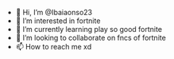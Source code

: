 - 👋 Hi, I’m @Ibaiaonso23
- 👀 I’m interested in fortnite
- 🌱 I’m currently learning play so good fortnite
- 💞️ I’m looking to collaborate on fncs of fortnite
- 📫 How to reach me xd

<!---
Ibaiaonso23/Ibaiaonso23 is a ✨ special ✨ repository because its `README.md` (this file) appears on your GitHub profile.
You can click the Preview link to take a look at your changes.
--->

